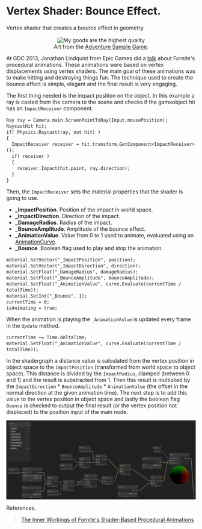# Vertex Shader: Bounce Effect.

Vertex shader that creates a bounce effect in geometry.

<p align="center">
  <img align="center" src="example.gif" title="My goods are the highest quality"><br>
  Art from the <a href="https://assetstore.unity.com/packages/essentials/tutorial-projects/adventure-sample-game-76216">Adventure Sample Game</a>.
</p>

At GDC 2013, Jonathan Lindquist from Epic Games did a <a href="https://www.youtube.com/watch?v=7Fl3so0Z5Tc">talk</a> about Fornite's procedural animations. These animations were based on vertex displacements using vertex shaders. The main goal of these animations was to make hitting and destroying things fun. The technique used to create the bounce effect is simple, elegant and the final result is very engaging.

The first thing needed is the impact position on the object. In this example a ray is casted from the camera to the scene and checks if the gameobject hit has an `ImpactReceiver` component.

```
Ray ray = Camera.main.ScreenPointToRay(Input.mousePosition);
RaycastHit hit;
if( Physics.Raycast(ray, out hit) )
{
  ImpactReceiver receiver = hit.transform.GetComponent<ImpactReceiver>();
  if( receiver )
  {
    receiver.Impact(hit.point, ray.direction);
  }
}
```

Then, the `ImpactReceiver` sets the material properties that the shader is going to use.
<ul>
  <li><strong>_ImpactPosition</strong>. Position of the impact in world space.</li>
  <li><strong>_ImpactDirection</strong>. Direction of the impact.</li>
  <li><strong>_DamageRadius</strong>. Radius of the impact.</li>
  <li><strong>_BounceAmplitude</strong>. Amplitude of the bounce effect.</li>
  <li><strong>_AnimationValue</strong>. Value from 0 to 1 used to animate, evaluated using an <a href="https://docs.unity3d.com/ScriptReference/AnimationCurve.html">AnimationCurve</a>.</li>
  <li><strong>_Bounce</strong>. Boolean flag used to play and stop the animation.</li>
</ul>

```
material.SetVector("_ImpactPosition", position);
material.SetVector("_ImpactDirection", direction);
material.SetFloat("_DamageRadius", damageRadius);
material.SetFloat("_BounceAmplitude", bounceAmplitude);
material.SetFloat("_AnimationValue", curve.Evaluate(currentTime / totalTime));
material.SetInt("_Bounce", 1);
currentTime = 0;
isAnimating = true;
```

When the animation is playing the `_AnimationValue` is updated every frame in the `Update` method.

```
currentTime += Time.deltaTime;
material.SetFloat("_AnimationValue", curve.Evaluate(currentTime / totalTime));
```

In the shadergraph a distance value is calculated from the vertex position in object space to the `ImpactPosition` (transformed from world space to object space). This distance is divided by the `ImpactRadius`, clamped (between 0 and 1) and the result is substracted from 1. Then this result is multiplied by the `ImpactDirection` * `BounceAmplitude` * `AnimationValue` (the offset in the normal direction at the given animation time). The next step is to add this value to the vertex position in object space and lastly the boolean flag `Bounce` is checked to output the final result (or the vertex position not displaced) to the position input of the main node.

<p align="center">
  <img align="center" src="shadergraph.png"><br>
</p>

References.
> <a href="https://www.gdcvault.com/play/1018192/The-Inner-Workings-of-Fortnite">The Inner Workings of Fornite's Shader-Based Procedural Animations</a>
